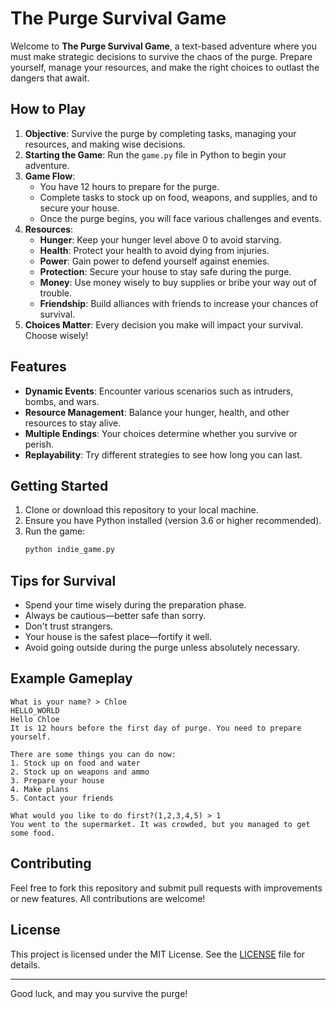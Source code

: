 # The Purge Survival Game

Welcome to **The Purge Survival Game**, a text-based adventure where you must make strategic decisions to survive the chaos of the purge. Prepare yourself, manage your resources, and make the right choices to outlast the dangers that await.

## How to Play

1. **Objective**: Survive the purge by completing tasks, managing your resources, and making wise decisions.
2. **Starting the Game**: Run the `game.py` file in Python to begin your adventure.
3. **Game Flow**:
   - You have 12 hours to prepare for the purge.
   - Complete tasks to stock up on food, weapons, and supplies, and to secure your house.
   - Once the purge begins, you will face various challenges and events.
4. **Resources**:
   - **Hunger**: Keep your hunger level above 0 to avoid starving.
   - **Health**: Protect your health to avoid dying from injuries.
   - **Power**: Gain power to defend yourself against enemies.
   - **Protection**: Secure your house to stay safe during the purge.
   - **Money**: Use money wisely to buy supplies or bribe your way out of trouble.
   - **Friendship**: Build alliances with friends to increase your chances of survival.
5. **Choices Matter**: Every decision you make will impact your survival. Choose wisely!

## Features

- **Dynamic Events**: Encounter various scenarios such as intruders, bombs, and wars.
- **Resource Management**: Balance your hunger, health, and other resources to stay alive.
- **Multiple Endings**: Your choices determine whether you survive or perish.
- **Replayability**: Try different strategies to see how long you can last.

## Getting Started

1. Clone or download this repository to your local machine.
2. Ensure you have Python installed (version 3.6 or higher recommended).
3. Run the game:
   ```bash
   python indie_game.py
   ```

## Tips for Survival

- Spend your time wisely during the preparation phase.
- Always be cautious—better safe than sorry.
- Don't trust strangers.
- Your house is the safest place—fortify it well.
- Avoid going outside during the purge unless absolutely necessary.

## Example Gameplay

```
What is your name? > Chloe
HELLO_WORLD
Hello Chloe
It is 12 hours before the first day of purge. You need to prepare yourself. 

There are some things you can do now:
1. Stock up on food and water
2. Stock up on weapons and ammo
3. Prepare your house
4. Make plans
5. Contact your friends

What would you like to do first?(1,2,3,4,5) > 1
You went to the supermarket. It was crowded, but you managed to get some food.
```

## Contributing

Feel free to fork this repository and submit pull requests with improvements or new features. All contributions are welcome!

## License

This project is licensed under the MIT License. See the [LICENSE](LICENSE) file for details.

---

Good luck, and may you survive the purge!
